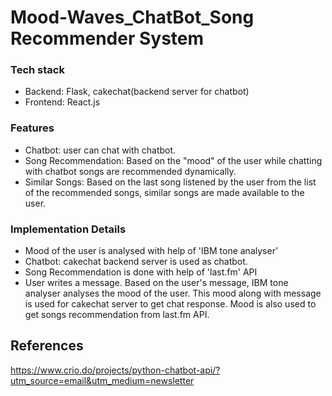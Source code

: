 # Mood-Waves_ChatBot_Song Recommender System

### Tech stack
- Backend: Flask, cakechat(backend server for chatbot)
- Frontend: React.js

### Features

- Chatbot: user can chat with chatbot.
- Song Recommendation: Based on the "mood" of the user while chatting with chatbot songs are recommended dynamically.
- Similar Songs: Based on the last song listened by the user from the list of the recommended songs, similar songs are made available to the user.

### Implementation Details

- Mood of the user is analysed with help of 'IBM tone analyser'
- Chatbot: cakechat backend server is used as chatbot.
- Song Recommendation is done with help of 'last.fm' API
- User writes a message. Based on the user's message, IBM tone analyser analyses the mood of the user. This mood along with message is used for cakechat server to get chat response. Mood is also used to get songs recommendation from last.fm API.

## References
https://www.crio.do/projects/python-chatbot-api/?utm_source=email&utm_medium=newsletter



